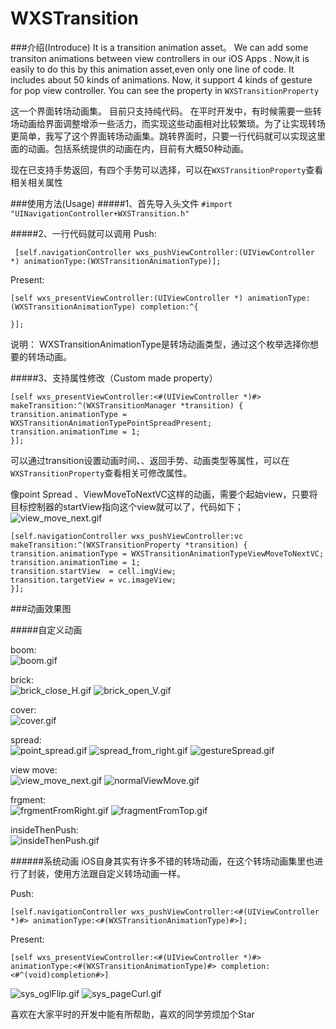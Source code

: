 # WXSTransition

###介绍(Introduce)
It is a transition animation asset。
We can add some transiton animations between view controllers in our iOS Apps .
Now,it is easily  to do this by this animation asset,even only one line of code.
It includes about 50 kinds of animations.
Now, it support 4 kinds of gesture for pop view controller. You can see the property  in ```WXSTransitionProperty```



这一个界面转场动画集。
目前只支持纯代码。
在平时开发中，有时候需要一些转场动画给界面调整增添一些活力，而实现这些动画相对比较繁琐。为了让实现转场更简单，我写了这个界面转场动画集。跳转界面时，只要一行代码就可以实现这里面的动画。包括系统提供的动画在内，目前有大概50种动画。

现在已支持手势返回，有四个手势可以选择，可以在```WXSTransitionProperty```查看相关相关属性

###使用方法(Usage)
#####1、首先导入头文件
```#import "UINavigationController+WXSTransition.h"```

#####2、一行代码就可以调用
Push:
```
 [self.navigationController wxs_pushViewController:(UIViewController *) animationType:(WXSTransitionAnimationType)];
```
Present:

```
[self wxs_presentViewController:(UIViewController *) animationType:(WXSTransitionAnimationType) completion:^{

}];
```
说明：
WXSTransitionAnimationType是转场动画类型，通过这个枚举选择你想要的转场动画。

#####3、支持属性修改（Custom made property）

```
[self wxs_presentViewController:<#(UIViewController *)#> makeTransition:^(WXSTransitionManager *transition) {
transition.animationType =  WXSTransitionAnimationTypePointSpreadPresent;
transition.animationTime = 1;
}];
```
可以通过transition设置动画时间、、返回手势、动画类型等属性，可以在```WXSTransitionProperty```查看相关可修改属性。


像point Spread 、ViewMoveToNextVC这样的动画，需要个起始view，只要将目标控制器的startView指向这个view就可以了，代码如下；
![view_move_next.gif](https://github.com/alanwangmodify/WXSTransition/blob/master/gif/view_move_next.gif)

```
[self.navigationController wxs_pushViewController:vc makeTransition:^(WXSTransitionProperty *transition) {
transition.animationType = WXSTransitionAnimationTypeViewMoveToNextVC;
transition.animationTime = 1;
transition.startView  = cell.imgView;
transition.targetView = vc.imageView;
}];

```

###动画效果图

#####自定义动画

boom:   
![boom.gif](https://github.com/alanwangmodify/WXSTransition/blob/master/gif/boom.gif)

brick:  
![brick_close_H.gif](https://github.com/alanwangmodify/WXSTransition/blob/master/gif/brick_close_H.gif)
![brick_open_V.gif](https://github.com/alanwangmodify/WXSTransition/blob/master/gif/brick_open_V.gif)

cover:  
![cover.gif](https://github.com/alanwangmodify/WXSTransition/blob/master/gif/cover.gif)

spread:  
![point_spread.gif](https://github.com/alanwangmodify/WXSTransition/blob/master/gif/point_spread.gif)
![spread_from_right.gif](https://github.com/alanwangmodify/WXSTransition/blob/master/gif/spread_from_right.gif)
![gestureSpread.gif](https://github.com/alanwangmodify/WXSTransition/blob/master/gif/gestureSpread.gif)


view move:  
![view_move_next.gif](https://github.com/alanwangmodify/WXSTransition/blob/master/gif/view_move_next.gif)
![normalViewMove.gif](https://github.com/alanwangmodify/WXSTransition/blob/master/gif/normalViewMove.gif)
 
frgment:  
![frgmentFromRight.gif](https://github.com/alanwangmodify/WXSTransition/blob/master/gif/frgmentFromRight.gif)
![fragmentFromTop.gif](https://github.com/alanwangmodify/WXSTransition/blob/master/gif/fragmentFromTop.gif)


insideThenPush:  
![insideThenPush.gif](https://github.com/alanwangmodify/WXSTransition/blob/master/gif/insideThenPush.gif)

######系统动画
iOS自身其实有许多不错的转场动画，在这个转场动画集里也进行了封装，使用方法跟自定义转场动画一样。

Push:
```
[self.navigationController wxs_pushViewController:<#(UIViewController *)#> animationType:<#(WXSTransitionAnimationType)#>];
```
Present:

```
[self wxs_presentViewController:<#(UIViewController *)#> animationType:<#(WXSTransitionAnimationType)#> completion:<#^(void)completion#>]
```

![sys_oglFlip.gif](https://github.com/alanwangmodify/WXSTransition/blob/master/gif/sys_oglFlip.gif)
![sys_pageCurl.gif](https://github.com/alanwangmodify/WXSTransition/blob/master/gif/sys_pageCurl.gif)


喜欢在大家平时的开发中能有所帮助，喜欢的同学劳烦加个Star


